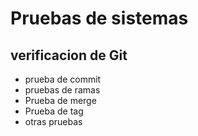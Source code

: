 # Pruebas de sistemas

## verificacion de Git

* prueba de commit
* pruebas de ramas
* Prueba de merge
* Prueba de tag
* otras pruebas
